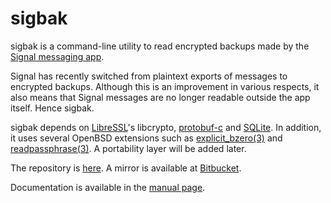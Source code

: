 sigbak
======

sigbak is a command-line utility to read encrypted backups made by the [Signal
messaging app][1].

Signal has recently switched from plaintext exports of messages to encrypted
backups. Although this is an improvement in various respects, it also means
that Signal messages are no longer readable outside the app itself. Hence
sigbak.

sigbak depends on [LibreSSL][2]'s libcrypto, [protobuf-c][3] and [SQLite][4].
In addition, it uses several OpenBSD extensions such as [explicit\_bzero(3)][5]
and [readpassphrase(3)][6]. A portability layer will be added later.

The repository is [here][7]. A mirror is available at [Bitbucket][8].

Documentation is available in the [manual page][9].

[1]: https://www.signal.org/
[2]: https://www.libressl.org/
[3]: https://github.com/protobuf-c/protobuf-c
[4]: https://www.sqlite.org/
[5]: https://man.openbsd.org/explicit_bzero
[6]: https://man.openbsd.org/readpassphrase
[7]: https://www.kariliq.nl/hg/sigbak
[8]: https://bitbucket.org/tbvdm/sigbak
[9]: https://www.kariliq.nl/sigbak/manual.html

